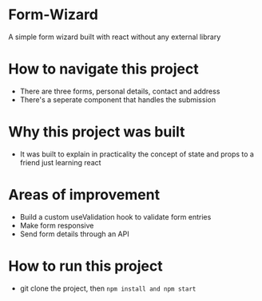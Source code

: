 # Form-Wizard
A simple form wizard built with react without any external library

# How to navigate this project

- There are three forms, personal details, contact and address
- There's a seperate component that handles the submission


# Why this project was built
- It was built to explain in practicality the concept of state and props to a friend just learning react

# Areas of improvement
- Build a custom useValidation hook to validate form entries
- Make form responsive
- Send form details through an API

# How to run this project
- git clone the project, then ```npm install and npm start ```
